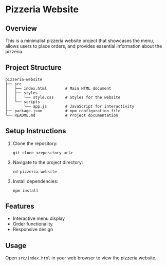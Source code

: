 # Pizzeria Website

## Overview
This is a minimalist pizzeria website project that showcases the menu, allows users to place orders, and provides essential information about the pizzeria.

## Project Structure
```
pizzeria-website
├── src
│   ├── index.html        # Main HTML document
│   ├── styles
│   │   └── style.css     # Styles for the website
│   └── scripts
│       └── app.js        # JavaScript for interactivity
├── package.json          # npm configuration file
└── README.md             # Project documentation
```

## Setup Instructions
1. Clone the repository:
   ```
   git clone <repository-url>
   ```
2. Navigate to the project directory:
   ```
   cd pizzeria-website
   ```
3. Install dependencies:
   ```
   npm install
   ```

## Features
- Interactive menu display
- Order functionality
- Responsive design

## Usage
Open `src/index.html` in your web browser to view the pizzeria website.